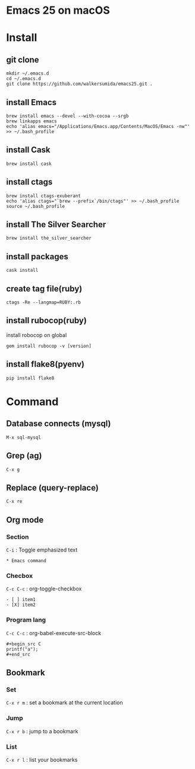 # Emacs 25 on macOS
# Install
## git clone
```
mkdir ~/.emacs.d
cd ~/.emacs.d
git clone https://github.com/walkersumida/emacs25.git .
```

## install Emacs
```
brew install emacs --devel --with-cocoa --srgb
brew linkapps emacs
echo 'alias emacs="/Applications/Emacs.app/Contents/MacOS/Emacs -nw"' >> ~/.bash_profile
```

## install Cask
```
brew install cask
```

## install ctags
```
brew install ctags-exuberant
echo 'alias ctags="`brew --prefix`/bin/ctags"' >> ~/.bash_profile
source ~/.bash_profile
```

## install The Silver Searcher
```
brew install the_silver_searcher
```

## install packages
```
cask install
```

## create tag file(ruby)
```
ctags -Re --langmap=RUBY:.rb
```

## install rubocop(ruby)
install robocop on global
```
gem install rubocop -v [version]
```

## install flake8(pyenv)
```
pip install flake8
```

# Command
## Database connects (mysql)
```
M-x sql-mysql
```

## Grep (ag)
```
C-x g
```

## Replace (query-replace)
```
C-x re
```

## Org mode
### Section
`C-i` : Toggle emphasized text
```
* Emacs command
```

### Checbox
`C-c C-c` : org-toggle-checkbox
```
- [ ] item1
- [X] item2
```

### Program lang
`C-c C-c` : org-babel-execute-src-block
```
#+begin_src C
printf("a");
#+end_src
```

## Bookmark
### Set
`C-x r m` : set a bookmark at the current location

### Jump
`C-x r b` : jump to a bookmark

### List
`C-x r l` : list your bookmarks
